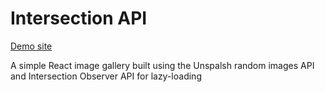 # Intersection API

[Demo site](https://segunolalive.github.io/unsplash-intersect)

A simple React image gallery built using the Unspalsh random images API and Intersection Observer API for lazy-loading
